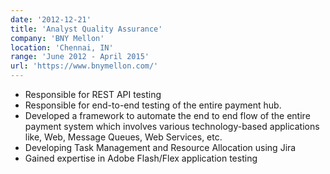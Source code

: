 ```yaml
---
date: '2012-12-21'
title: 'Analyst Quality Assurance'
company: 'BNY Mellon'
location: 'Chennai, IN'
range: 'June 2012 - April 2015'
url: 'https://www.bnymellon.com/'
---
```


- Responsible for REST API testing
- Responsible for end-to-end testing of the entire payment hub.
- Developed a framework to automate the end to end flow of the entire payment system which involves
  various technology-based applications like, Web, Message Queues, Web Services, etc.
- Developing Task Management and Resource Allocation using Jira
- Gained expertise in Adobe Flash/Flex application testing
